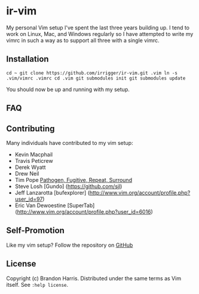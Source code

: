 ir-vim
============

My personal Vim setup I've spent the last three years building up.
I tend to work on Linux, Mac, and Windows regularly so I have attempted to
write my vimrc in such a way as to support all three with a single vimrc.

Installation
------------
`
cd ~
git clone https://github.com/irrigger/ir-vim.git .vim
ln -s .vim/vimrc .vimrc
cd .vim
git submodules init
git submodules update
`

You should now be up and running with my setup.

FAQ
---

Contributing
------------

Many individuals have contributed to my vim setup:

* Kevin Macphail
* Travis Peticrew
* Derek Wyatt
* Drew Neil
* Tim Pope [Pathogen, Fugitive, Repeat, Surround](https://github.com/tpope)
* Steve Losh [Gundo] (https://github.com/sjl)
* Jeff Lanzarotta [bufexplorer] (http://www.vim.org/account/profile.php?user_id=97)
* Eric Van Dewoestine [SuperTab] (http://www.vim.org/account/profile.php?user_id=6016)

Self-Promotion
--------------

Like my vim setup? Follow the repository on
[GitHub](https://github.com/irrigger/ir-vim.git)

License
-------

Copyright (c) Brandon Harris.  Distributed under the same terms as Vim itself.
See `:help license`.

